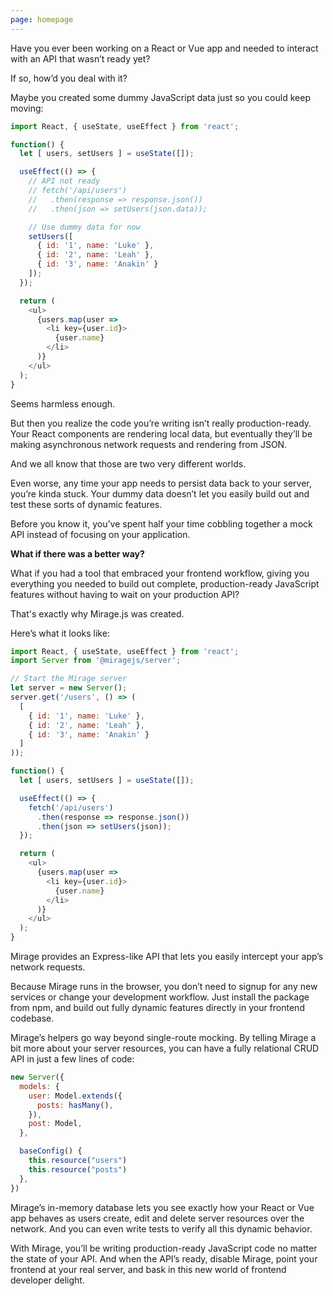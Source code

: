 ```yaml
---
page: homepage
---
```


Have you ever been working on a React or Vue app and needed to interact with an API that wasn’t ready yet?

If so, how’d you deal with it?

Maybe you created some dummy JavaScript data just so you could keep moving:

```js
import React, { useState, useEffect } from 'react';

function() {
  let [ users, setUsers ] = useState([]);

  useEffect(() => {
    // API not ready
    // fetch('/api/users')
    //   .then(response => response.json())
    //   .then(json => setUsers(json.data));

    // Use dummy data for now
    setUsers([
      { id: '1', name: 'Luke' },
      { id: '2', name: 'Leah' },
      { id: '3', name: 'Anakin' }
    ]);
  });

  return (
    <ul>
      {users.map(user =>
        <li key={user.id}>
          {user.name}
        </li>
      )}
    </ul>
  );
}
```

Seems harmless enough.

But then you realize the code you’re writing isn’t really production-ready. Your React components are rendering local data, but eventually they’ll be making asynchronous network requests and rendering from JSON.

And we all know that those are two very different worlds.

Even worse, any time your app needs to persist data back to your server, you’re kinda stuck. Your dummy data doesn’t let you easily build out and test these sorts of dynamic features.

Before you know it, you’ve spent half your time cobbling together a mock API instead of focusing on your application.

**What if there was a better way?**

What if you had a tool that embraced your frontend workflow, giving you everything you needed to build out complete, production-ready JavaScript features without having to wait on your production API?

That's exactly why Mirage.js was created.

Here’s what it looks like:

```js
import React, { useState, useEffect } from 'react';
import Server from '@miragejs/server';

// Start the Mirage server
let server = new Server();
server.get('/users', () => (
  [
    { id: '1', name: 'Luke' },
    { id: '2', name: 'Leah' },
    { id: '3', name: 'Anakin' }
  ]
));

function() {
  let [ users, setUsers ] = useState([]);

  useEffect(() => {
    fetch('/api/users')
      .then(response => response.json())
      .then(json => setUsers(json));
  });

  return (
    <ul>
      {users.map(user =>
        <li key={user.id}>
          {user.name}
        </li>
      )}
    </ul>
  );
}
```

Mirage provides an Express-like API that lets you easily intercept your app’s network requests.

Because Mirage runs in the browser, you don’t need to signup for any new services or change your development workflow. Just install the package from npm, and build out fully dynamic features directly in your frontend codebase.

Mirage’s helpers go way beyond single-route mocking. By telling Mirage a bit more about your server resources, you can have a fully relational CRUD API in just a few lines of code:

```js
new Server({
  models: {
    user: Model.extends({
      posts: hasMany(),
    }),
    post: Model,
  },

  baseConfig() {
    this.resource("users")
    this.resource("posts")
  },
})
```

Mirage’s in-memory database lets you see exactly how your React or Vue app behaves as users create, edit and delete server resources over the network. And you can even write tests to verify all this dynamic behavior.

With Mirage, you’ll be writing production-ready JavaScript code no matter the state of your API. And when the API’s ready, disable Mirage, point your frontend at your real server, and bask in this new world of frontend developer delight.
